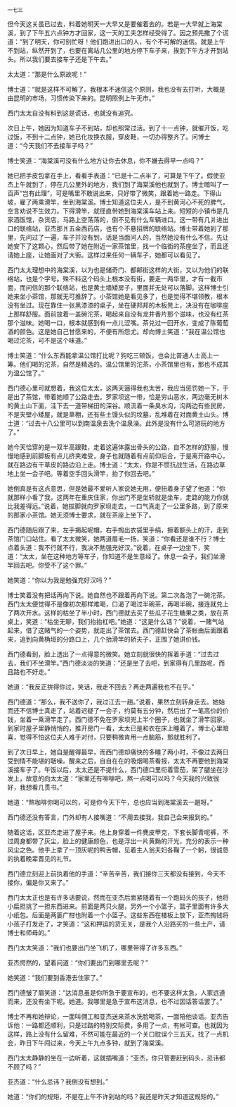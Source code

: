     一七三 

   但今天这关虽已过去，料着她明天一大早又是要催着去的。若是一大早就上海棠溪，到了下午五六点钟方才回家，这一天的工夫怎样经受得了。因之预先撒了个谎道：“到了明天，你可别忙呀！他们跑进出口的人，有个不可解的迷信。就是上午不到站，纵然开到了，也要在离站几公里的地方停下车子来，挨到下午方才开到站头。所以我们要去接车子还是下午去。”

   太太道：“那是什么原故呢！”

   博士道：“就是这样不可解了。我根本不迷信这个原则，我也没有去打听，大概是由昆明的市场，习惯传染下来的。昆明照例上午无市。”

   西门太太自没有料到这是谎话，也就没有追究。

   次日上午，她因为知道车子不到站，却也照常过活。到了十一点钟，就催开饭，吃过饭，不到十二点钟，她已化妆换衣服，穿皮鞋，一切办得整齐了。问博士道：“今天我们不去接车子吗？”

   博士笑道：“海棠溪可没有什么地方让你去休息，你不嫌去得早一点吗？”

   她已把手皮包拿在手上，看看手表道：“已是十二点半了，可算是下午了。假使亚杰上午就到了，停在几公里外的地方，我们到了海棠溪他也就到了。博士暗叫了一百声“岂有此理”，可是嘴里不敢说出来，只好带了微笑，跟着她一路走。下得山坡，雇了两乘滑竿，坐到海棠溪。博士知道这位夫人，是不到黄河心不死的脾气，空言劝说不生效力。下得滑竿，就径直带她到海棠溪车站上来。短短的小镇市是几家酒饭馆，杂货店，马路上空荡荡的，倒不见有什么车辆进口。这一带有几爿进出口的联络站，亚杰那爿五金西药店，也有个不悬招牌的联络站。博士带着她到了那里，先问过了一遍，车子并没有到，话是当面问人的，当然她没有什么不信。先让她安下了这颗心，然后带了她在附近一家茶馆里，找一个临街的茶座坐了，而且还请她上座，让她面对了大街。这样过来任何一辆车子，她都可以看见了。

   西门太太理想中的海棠溪，以为也是储奇门、都邮街这样的大街，又以为他们的联络站，也是个字号。殊不料这个码头上根本没有街，要走一两华里，才有一截市面，而问信的那个联络站，也是黄土墙矮房子，里面并无处可以落脚。这样博士引她来坐小茶馆，那就无可推辞了。小茶馆她是看见多了，也是觉得不堪领教，根本没有坐过。现在靠住一张黑漆漆的桌子，坐在硬邦邦的木板凳上，决没有在咖啡座上那样舒服。面前放着一盖碗沱茶，喝起来自没有龙井香片那个滋味，也没有红茶那个滋味。她喝一口，根本就感到有一点儿涩嘴。茶兑过一回开水，变成了陈葡萄酒的颜色。这是她自己甘愿来的，不便有所怨尤。却向博士笑道：“我在温公馆也喝过沱茶，可不是这个味道。”

   博士笑道：“什么东西能拿温公馆打比呢？狗吃三顿饭，也会比普通人士高上一筹。他们喝的沱茶，自然是精选的。温公馆里的沱茶，小茶馆里也有，那也不成其为温公馆了。”

   西门德心里可就想着，我这位太太，这两天逼得我也太苦，我应当惩罚她一下，于是出了茶馆，带着她顺了公路走去。罗家坝这一带，恰是穷山恶水，两边毫无树木的黄土山下面，洼下去一道带梯田的深谷。顺流着一条臭水沟，沟两边有些民房，不是夹壁小矮屋，就是草棚，还有些土馒头似的坟墓，乱堆着在对面黄土山头。博士道：“过去十八公里可以到南温泉去洗个温泉澡。此外是没有什么可游玩的地方了。”

   她今天恰穿的是一双半高跟鞋，走着这遍体露出骨头的公路，自不怎样的舒服，慢慢地感到前脚板有点儿挤夹难受，身子也就随着有点前仰后合，于是离开路中心，就在路边有干草皮的路边沿上走。博士道：“太太，你是不惯抗战生活，在路边草地上坐一会子吧。等着空手回头滑竿，抬了你回去吧。”

   她倒真是有这点意思，但是她最不爱听人家说她无用，便扭着身子望了他道：“你就那样小看了我，这两年在重庆住家，你出门不是坐轿就是坐车，走路的能力你就比我差得远。”说着，她拔脚就向罗家坝走去，一口气真走了一公里多路，到了原来的那家小茶馆。她无须博士要求，就在茶座上坐下了。

   西门德随后跟了来，左手揭起呢帽，右手掏出衣袋里手绢，擦着额头上的汗，走到茶馆门口站住。看了太太微笑，她两道眉毛一扬，笑道：“你看还是谁不行？博士点着头道：我不行就不行，我决不勉强充好汉。”说着，在桌子一边坐下，笑道：“太太，坐在这种地方等车子，你知道不是生意经了。休息一会子，我们坐滑竿回去吧。你受不了这个罪。”

   她笑道：“你以为我是勉强充好汉吗？”

   博士笑着没有把话再向下说。她自然也不跟着再向下说。第二次各泡了一碗沱茶。西门太太便觉得不是像初次那样难喝，口渴了喝过半碗茶，再喝半碗，接连就兑上了两次开水。这样的枯坐了半小时，西门德就去买了些瓜子花生糖果之类，放在茶桌上，笑道：“枯坐无聊，我们抬抬杠吧。”她道：“这是什么话？”说着，一赌气站起来，借了这赌气的一个姿势，就走出了茶馆去。西门德赶快会了茶帐由后面跟着来，追到向黄桷垭的分路口上，几个抬滑竿的轿夫子，正围了她讲价钱。

   西门德看到，脸上透出了一点得意的微笑。她立刻就很快的挥着手道：“过去过去，我们不坐滑竿。”西门德淡淡的笑道：“还是坐了去吧，到家得有几里路呢，而且路也不好走。”

   她道：“我反正拚得你过，笑话，我走不回去？再走两遍我也不在乎。”

   西门德道：“那么，我不送你了，我过江去一趟。”说着，果然立刻转身走去。她始而还不信博士真走了，站着迟疑了一会子，约莫有五分钟，然后出了一笔高价的价钱，坐着一乘滑竿走了。西门德不免在罗家坝兜上半个圈子，也就坐了滑竿回家。到家时屋子里静悄悄的，推开房门一看，太太已是和衣在床上睡着了。博士心里暗喜，觉得不怕这位夫人难于对付，只要稍微肯用一点脑筋，那就胜利了。

   到了次日早上，她自是醒得最早，而西门德却痛快的多睡了两小时，不像过去两日受到情不能堪的聒噪。醒来之后，自自在在的吸烟喝茶看报，太太不再要他到海棠溪接车子了。午饭以后，太太还是不提什么，西门德口里衔着雪茄，架了腿坐在沙发上，故意的向太太道：“家里还有啡啡吧，熬一点喝可以吗？今天我的兴致很好，我想看几贯书。”

   她道：“熬咖啡你喝可以的，可是你今天下午，总也应当到海棠溪去一趟呀。”

   西门德还没有答言，门外却有人接嘴道：“不用去接我，我自己会来报到的。”

   随着这话，区亚杰走进了屋子来。他上身穿着一件麂皮甲克，下套长脚青呢裤，不过周身都带了灰尘，脸上的健康颜色，也是浮出一片黄黝的汗光，充分的表示一种风尘之色。他手上拿了一顶灰呢的鸭舌帽，见着主人翁夫妇各鞠了一个躬，很诚恳的执着晚辈晋见的礼节。

   西门德立刻迎上前执着他的手道：“辛苦辛苦，我们接你三天都没有接到，今天不接你，偏是你又来了。”

   西门太太正也是有许多话要说，然而在亚杰后面紧随着有一个跑码头的孩子，他将小扁担挑了一担东西进来。前面是两只火腿，另外一个小篮子，篮子里面有许多大小纸包。后面是两篓广柑也附着一个小篮子。这些东西在楼板上放下，亚杰掏钱将小孩子打发走了，才笑道：“这和押运的货无关，是我个人沿路买的一些土产，请博士和师母的。”

   西门太太笑道：“我们也要出门坐飞机了，哪里带得了许多东西。”

   亚杰愕然的，望着问道：“你们要出门到哪里去呢？”

   她笑道：“我们要到香港去住家了。”

   西门德皱了眉笑道：“达消息虽是你所急于要宣布的，也不要这样太急，人家远道而来，还没有坐下呢。她道。我哪里是急于宣布这消息，也不过因话答话罢了。”

   博士不再和她辩论，一面叫佣工和亚杰送来茶水洗脸喝茶，一面陪他谈话。亚杰告诉他：一路都还顺利，只是过路的特别交际费，多用了一点，有帐可查。也就因为这样，路上没有什么留难，不然可能在最近的一个关口耽误个三五天。找了一点机会，昨日下午闯过来，今天上午九点多钟，就到了海棠溪。

   西门太太静静的坐在一边听着，这就插嘴道：“亚杰，你只管要赶到码头，忌讳都不顾了吗？”

   亚杰道：“什么忌讳？我倒没有想到。”

   她道：“你们的规矩，不是在上午不许到站的吗？我还是昨天才知道这规矩的。”

